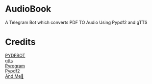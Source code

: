 # AudioBook
A Telegram Bot which converts PDF TO Audio Using Pypdf2 and gTTS


# Credits 

[PYDFBOT](https://github.com/bughunter0/pyDF-Bot)<br>
[gtts](https://github.com/pndurette/gTTS)<br>
[Pyrogram](https://docs.pyrogram.org)<br>
[Pypdf2](https://github.com/mstamy2/PyPDF2)<br>
[And Me🎂](https://github.com/bughunter0)
